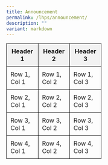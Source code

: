 ```yaml
---
title: Announcement
permalink: /lhps/announcement/
description: ""
variant: markdown
---
```

<style>
        table {
            width: 50%;
            border-collapse: collapse;
        }
        th {
            border: 1px solid black;
            padding: 10px;
            text-align: center; /* Align header text to center */
            background-color: #f2f2f2;
        }
        td {
            border: 1px solid black;
            padding: 10px;
            text-align: left; /* Align table data text to left */
        }
</style>
<table>
        <tbody><tr>
            <th>Header 1</th>
            <th>Header 2</th>
            <th>Header 3</th>
        </tr>
        <tr>
            <td>Row 1, Col 1</td>
            <td>Row 1, Col 2</td>
            <td>Row 1, Col 3</td>
        </tr>
        <tr>
            <td>Row 2, Col 1</td>
            <td>Row 2, Col 2</td>
            <td>Row 2, Col 3</td>
        </tr>
        <tr>
            <td>Row 3, Col 1</td>
            <td>Row 3, Col 2</td>
            <td>Row 3, Col 3</td>
        </tr>
        <tr>
            <td>Row 4, Col 1</td>
            <td>Row 4, Col 2</td>
            <td>Row 4, Col 3</td>
        </tr>
    </tbody>
 </table>